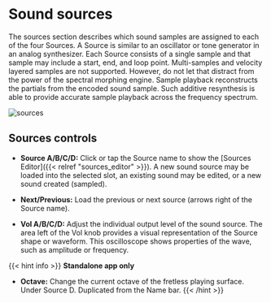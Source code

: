 # Sound sources

The sources section describes which sound samples are assigned to each of the four Sources. A Source is similar to an oscillator or tone generator in an analog synthesizer. Each Source consists of a single sample and that sample may include a start, end, and loop point. Multi-samples and velocity layered samples are not supported. However, do not let that distract from the power of the spectral morphing engine. Sample playback reconstructs the partials from the encoded sound sample. Such additive resynthesis is able to provide accurate sample playback across the frequency spectrum. 

![sources](/images/sources.png)

## Sources controls

* **Source A/B/C/D:** Click or tap the Source name to show the [Sources Editor]({{< relref "sources_editor" >}}). A new sound source may be loaded into the selected slot, an existing sound may be edited, or a new sound created (sampled).

* **Next/Previous:** Load the previous or next source (arrows right of the Source name).

* **Vol A/B/C/D:** Adjust the individual output level of the sound source.
  The area left of the Vol knob provides a visual representation of the Source shape or waveform. This oscilloscope shows properties of the wave, such as amplitude or frequency.

{{< hint info >}}
**Standalone app only**  
* **Octave:** Change the current octave of the fretless playing surface. Under Source D. Duplicated from the Name bar.
{{< /hint >}}
